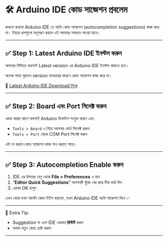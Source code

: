 # 🛠️ Arduino IDE কোড সাজেশন প্রবলেম

কখনো কখনো Arduino IDE তে অটো কোড সাজেশন (autocompletion suggestions) কাজ করে না। নিচের ধাপগুলো অনুসরণ করলে এই সমস্যার সমাধান পাওয়া যাবে।

---

## ✅ Step 1: Latest Arduino IDE ইনস্টল করুন

আপনার পিসিতে অবশ্যই Latest version এর Arduino IDE ইনস্টল থাকতে হবে।

অনেক সময় পুরাতন version ব্যবহারের কারণে কোড সাজেশন কাজ করে না।

🔗 [Latest Arduino IDE Download লিংক](https://support.arduino.cc/hc/en-us/articles/360019833020-Download-and-install-Arduino-IDE)

---

## ✅ Step 2: Board এবং Port সিলেক্ট করুন

কোড করার আগে অবশ্যই Arduino ডিভাইস সংযুক্ত করুন এবং:

- `Tools > Board` এ গিয়ে আপনার বোর্ড সিলেক্ট করুন
- `Tools > Port` থেকে COM Port সিলেক্ট করুন

এটা না করলে কোড সাজেশন কাজ নাও করতে পারে।

---

## ✅ Step 3: Autocompletion Enable করুন

1. IDE এর উপরের মেনু থেকে **File > Preferences** এ যান  
2. “**Editor Quick Suggestions**” অপশনটি খুঁজে বের করে টিক মার্ক দিন  
3. এরপর OK চাপুন

এখন থেকে যখন আপনি কোড টাইপ করবেন, তখন Arduino IDE অটো সাজেশন দিবে ✅

---

📌 Extra Tip:
- Suggestion না এলে IDE একবার **রিস্টার্ট** করুন
- অথবা নতুন স্কেচে চেষ্টা করুন

---

